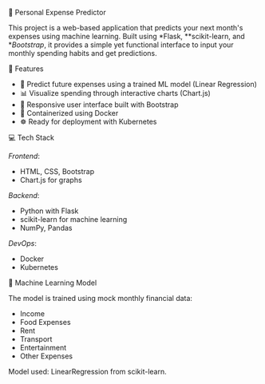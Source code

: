 🧮 Personal Expense Predictor

This project is a web-based application that predicts your next month's expenses using machine learning. Built using *Flask, **scikit-learn, and **Bootstrap*, it provides a simple yet functional interface to input your monthly spending habits and get predictions.

🚀 Features

- 🧠 Predict future expenses using a trained ML model (Linear Regression)
- 📊 Visualize spending through interactive charts (Chart.js)
- 📱 Responsive user interface built with Bootstrap
- 🐳 Containerized using Docker
- ☸ Ready for deployment with Kubernetes


 💻 Tech Stack

*Frontend*:
- HTML, CSS, Bootstrap
- Chart.js for graphs

*Backend*:
- Python with Flask
- scikit-learn for machine learning
- NumPy, Pandas

*DevOps*:
- Docker
- Kubernetes

 🧠 Machine Learning Model

The model is trained using mock monthly financial data:
- Income
- Food Expenses
- Rent
- Transport
- Entertainment
- Other Expenses

Model used: LinearRegression from scikit-learn.
